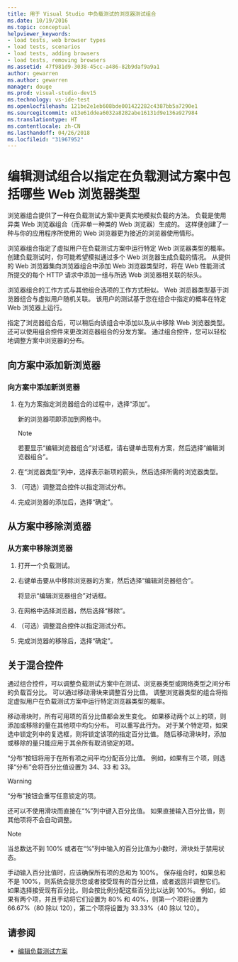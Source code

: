 ```yaml
---
title: 用于 Visual Studio 中负载测试的浏览器测试组合
ms.date: 10/19/2016
ms.topic: conceptual
helpviewer_keywords:
- load tests, web browser types
- load tests, scenarios
- load tests, adding browsers
- load tests, removing browsers
ms.assetid: 47f981d9-3038-45cc-a486-82b9daf9a9a1
author: gewarren
ms.author: gewarren
manager: douge
ms.prod: visual-studio-dev15
ms.technology: vs-ide-test
ms.openlocfilehash: 121be2e1eb608bde001422282c4387bb5a7290e1
ms.sourcegitcommit: e13e61ddea6032a8282abe16131d9e136a927984
ms.translationtype: HT
ms.contentlocale: zh-CN
ms.lasthandoff: 04/26/2018
ms.locfileid: "31967952"
---
```

# <a name="edit-the-test-mix-to-specify-which-web-browsers-types-in-a-load-test-scenario"></a>编辑测试组合以指定在负载测试方案中包括哪些 Web 浏览器类型

浏览器组合提供了一种在负载测试方案中更真实地模拟负载的方法。 负载是使用异类 Web 浏览器组合（而非单一种类的 Web 浏览器）生成的。 这样便创建了一种与你的应用程序所使用的 Web 浏览器更为接近的浏览器使用情形。

 浏览器组合指定了虚拟用户在负载测试方案中运行特定 Web 浏览器类型的概率。 创建负载测试时，你可能希望模拟通过多个 Web 浏览器生成负载的情况。 从提供的 Web 浏览器集向浏览器组合中添加 Web 浏览器类型时，将在 Web 性能测试所提交的每个 HTTP 请求中添加一组与所选 Web 浏览器相关联的标头。

 浏览器组合的工作方式与其他组合选项的工作方式相似。 Web 浏览器类型基于浏览器组合与虚拟用户随机关联。 该用户的测试基于您在组合中指定的概率在特定 Web 浏览器上运行。

 指定了浏览器组合后，可以稍后向该组合中添加以及从中移除 Web 浏览器类型。 还可以使用组合控件来更改浏览器组合的分发方案。 通过组合控件，您可以轻松地调整方案中浏览器的分布。

## <a name="adding-new-browsers-to-a-scenario"></a>向方案中添加新浏览器

### <a name="to-add-new-browsers-to-a-scenario"></a>向方案中添加新浏览器

1.  在为方案指定浏览器组合的过程中，选择“添加”。

     新的浏览器项即添加到网格中。

    > [!NOTE]
    > 若要显示“编辑浏览器组合”对话框，请右键单击现有方案，然后选择“编辑浏览器组合”。

2.  在“浏览器类型”列中，选择表示新项的箭头，然后选择所需的浏览器类型。

3.  （可选）调整混合控件以指定测试分布。

4.  完成浏览器的添加后，选择“确定”。

##  <a name="EditingTestMixSpecifyBrowserRemovingBrowserTypes"></a> 从方案中移除浏览器

### <a name="to-remove-browsers-from-a-scenario"></a>从方案中移除浏览器

1.  打开一个负载测试。

2.  右键单击要从中移除浏览器的方案，然后选择“编辑浏览器组合”。

     将显示“编辑浏览器组合”对话框。

3.  在网格中选择浏览器，然后选择“移除”。

4.  （可选）调整混合控件以指定测试分布。

5.  完成浏览器的移除后，选择“确定”。

## <a name="about-the-mix-control"></a>关于混合控件

 通过组合控件，可以调整负载测试方案中在测试、浏览器类型或网络类型之间分布的负载百分比。 可以通过移动滑块来调整百分比值。 调整浏览器类型的组合将指定虚拟用户在负载测试方案中运行特定浏览器类型的概率。

 移动滑块时，所有可用项的百分比值都会发生变化。 如果移动两个以上的项，则添加或移除的量在其他项中均匀分布。 可以重写此行为。 对于某个特定项，如果选中锁定列中的复选框，则将锁定该项的指定百分比值。 随后移动滑块时，添加或移除的量只能应用于其余所有取消锁定的项。

 “分布”按钮将用于在所有项之间平均分配百分比值。 例如，如果有三个项，则选择“分布”会将百分比值设置为 34、33 和 33。

> [!WARNING]
> “分布”按钮会重写任意锁定的项。

 还可以不使用滑块而直接在“%”列中键入百分比值。 如果直接输入百分比值，则其他项将不会自动调整。

> [!NOTE]
> 当总数达不到 100% 或者在“%”列中输入的百分比值为小数时，滑块处于禁用状态。

 手动输入百分比值时，应该确保所有项的总和为 100%。 保存组合时，如果总和不是 100%，则系统会提示您或者接受现有的百分比值，或者返回并调整它们。 如果选择接受现有百分比，则会按比例分配这些百分比以达到 100%。  例如，如果有两个项，并且手动将它们设置为 80% 和 40%，则第一个项将设置为 66.67%（80 除以 120），第二个项将设置为 33.33%（40 除以 120）。

## <a name="see-also"></a>请参阅

- [编辑负载测试方案](../test/edit-load-test-scenarios.md)